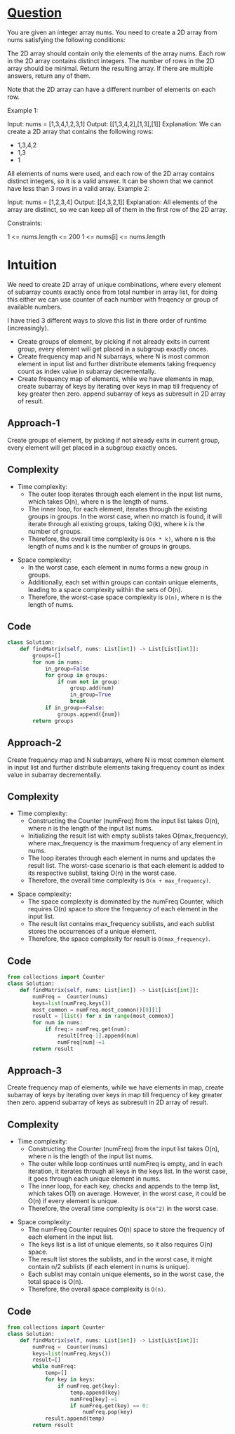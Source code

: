 # [Question](https://leetcode.com/problems/convert-an-array-into-a-2d-array-with-conditions)

You are given an integer array nums. You need to create a 2D array from nums satisfying the following conditions:

The 2D array should contain only the elements of the array nums.
Each row in the 2D array contains distinct integers.
The number of rows in the 2D array should be minimal.
Return the resulting array. If there are multiple answers, return any of them.

Note that the 2D array can have a different number of elements on each row.

 

Example 1:

Input: nums = [1,3,4,1,2,3,1]
Output: [[1,3,4,2],[1,3],[1]]
Explanation: We can create a 2D array that contains the following rows:
- 1,3,4,2
- 1,3
- 1
  
All elements of nums were used, and each row of the 2D array contains distinct integers, so it is a valid answer.
It can be shown that we cannot have less than 3 rows in a valid array.
Example 2:

Input: nums = [1,2,3,4]
Output: [[4,3,2,1]]
Explanation: All elements of the array are distinct, so we can keep all of them in the first row of the 2D array.
 

Constraints:

1 <= nums.length <= 200
1 <= nums[i] <= nums.length

# Intuition
We need to create 2D array of unique combinations, where every element of subarray counts exactly once from total number in array list, for doing this either we can use counter of each number with freqency or group of available numbers.

I have tried 3 different ways to slove this list in there order of runtime (increasingly).

* Create groups of element, by picking if not already exits in current group, every element will get placed in a subgroup exactly onces.
* Create frequency map and N subarrays, where N is most common element in input list and further distribute elements taking frequency count as index value in subarray decrementally.
* Create frequency map of elements, while we have elements in map, create subarray of keys by iterating over keys in map till frequency of key greater then zero. append subarray of keys as subresult in 2D array of result. 

<!-- Describe your first thoughts on how to solve this problem. -->

## Approach-1
Create groups of element, by picking if not already exits in current group, every element will get placed in a subgroup exactly onces.
<!-- Describe your approach to solving the problem. -->

## Complexity
- Time complexity:
  * The outer loop iterates through each element in the input list nums, which takes O(n), where n is the length of nums.
  * The inner loop, for each element, iterates through the existing groups in groups. In the worst case, when no match is found, it will iterate through all existing groups, taking O(k), where k is the number of groups.
  * Therefore, the overall time complexity is `O(n * k)`, where n is the length of nums and k is the number of groups in groups.

<!-- Add your time complexity here, e.g. $$O(n)$$ -->

- Space complexity:
  * In the worst case, each element in nums forms a new group in groups. 
  * Additionally, each set within groups can contain unique elements, leading to a space complexity within the sets of O(n).
  * Therefore, the worst-case space complexity is `O(n)`, where n is the length of nums.
<!-- Add your space complexity here, e.g. $$O(n)$$ -->

## Code
```Python
class Solution:
    def findMatrix(self, nums: List[int]) -> List[List[int]]:
        groups=[]
        for num in nums:
            in_group=False
            for group in groups:
                if num not in group:
                    group.add(num)
                    in_group=True
                    break
            if in_group==False:
                groups.append({num})
        return groups          
```

## Approach-2
Create frequency map and N subarrays, where N is most common element in input list and further distribute elements taking frequency count as index value in subarray decrementally.
<!-- Describe your approach to solving the problem. -->

## Complexity
- Time complexity:
  * Constructing the Counter (numFreq) from the input list takes O(n), where n is the length of the input list nums.
  * Initializing the result list with empty sublists takes O(max_frequency), where max_frequency is the maximum frequency of any element in nums.
  * The loop iterates through each element in nums and updates the result list. The worst-case scenario is that each element is added to its respective sublist, taking O(n) in the worst case.
  * Therefore, the overall time complexity is `O(n + max_frequency)`.
<!-- Add your time complexity here, e.g. $$O(n)$$ -->

- Space complexity:
  * The space complexity is dominated by the numFreq Counter, which requires O(n) space to store the frequency of each element in the input list.
  * The result list contains max_frequency sublists, and each sublist stores the occurrences of a unique element. 
  * Therefore, the space complexity for result is ``O(max_frequency)``.
<!-- Add your space complexity here, e.g. $$O(n)$$ -->

## Code
```Python
from collections import Counter
class Solution:
    def findMatrix(self, nums: List[int]) -> List[List[int]]:
        numFreq =  Counter(nums)
        keys=list(numFreq.keys())
        most_common = numFreq.most_common()[0][1]
        result = [list() for x in range(most_common)]
        for num in nums:
            if freq:= numFreq.get(num):
                result[freq-1].append(num)
                numFreq[num]-=1
        return result
```

## Approach-3
Create frequency map of elements, while we have elements in map, create subarray of keys by iterating over keys in map till frequency of key greater then zero. append subarray of keys as subresult in 2D array of result.
<!-- Describe your approach to solving the problem. -->

## Complexity
- Time complexity:
  * Constructing the Counter (numFreq) from the input list takes O(n), where n is the length of the input list nums.
  * The outer while loop continues until numFreq is empty, and in each iteration, it iterates through all keys in the keys list. In the worst case, it goes through each unique element in nums.
  * The inner loop, for each key, checks and appends to the temp list, which takes O(1) on average. However, in the worst case, it could be O(n) if every element is unique.
  * Therefore, the overall time complexity is `O(n^2)` in the worst case.
<!-- Add your time complexity here, e.g. $$O(n)$$ -->

- Space complexity:
  * The numFreq Counter requires O(n) space to store the frequency of each element in the input list.
  * The keys list is a list of unique elements, so it also requires O(n) space.
  * The result list stores the sublists, and in the worst case, it might contain n/2 sublists (if each element in nums is unique). 
  * Each sublist may contain unique elements, so in the worst case, the total space is O(n).
  * Therefore, the overall space complexity is `O(n)`.
<!-- Add your space complexity here, e.g. $$O(n)$$ -->

## Code
```Python
from collections import Counter
class Solution:
    def findMatrix(self, nums: List[int]) -> List[List[int]]:
        numFreq =  Counter(nums)
        keys=list(numFreq.keys())
        result=[]
        while numFreq:
            temp=[]
            for key in keys:
                if numFreq.get(key):
                    temp.append(key)
                    numFreq[key]-=1
                    if numFreq.get(key) == 0:
                        numFreq.pop(key)
            result.append(temp)
        return result        
```
